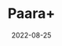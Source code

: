 ---
title: 'Paara+'
date: '2022-08-25' 
metatag: '' 
inventory: '0' 
draft: false 
# meta description 
shortDescripton: ''
description: ''
longdescription: ''
featured: True
# product Price
price: '400.0'
# Product Short Description
shortDescription: ''
productID: 'BDFFE032-9B24-ED11-9968-005056B3A416'
type: 'products'
category: '' 
thumnailproduct: 'https://aminsaddiquidawakhana.eralive.net/images/products/BDFFE032-9B24-ED11-9968-005056B3A4161.png' 
images:
  - image: 'images/products/BDFFE032-9B24-ED11-9968-005056B3A4161.png'  
Variants:
---